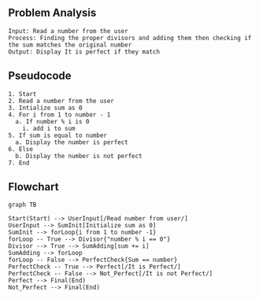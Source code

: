 ## Problem Analysis
    Input: Read a number from the user
    Process: Finding the proper divisors and adding them then checking if the sum matches the original number
    Output: Display It is perfect if they match

## Pseudocode
    1. Start
    2. Read a number from the user
    3. Intialize sum as 0
    4. For i from 1 to number - 1
      a. If number % i is 0
        i. add i to sum
    5. If sum is equal to number
      a. Display the number is perfect
    6. Else
      b. Display the number is not perfect
    7. End

## Flowchart

```mermaid
graph TB

Start(Start) --> UserInput[/Read number from user/]
UserInput --> SumInit[Initialize sum as 0]
SumInit --> forLoop{i from 1 to number -1}
forLoop -- True --> Divisor{"number % i == 0"}
Divisor --> True --> SumAdding[sum += i]
SumAdding --> forLoop
forLoop -- False --> PerfectCheck{Sum == number}
PerfectCheck -- True --> Perfect[/It is Perfect/]
PerfectCheck -- False --> Not_Perfect[/It is not Perfect/]
Perfect --> Final(End)
Not_Perfect --> Final(End)
